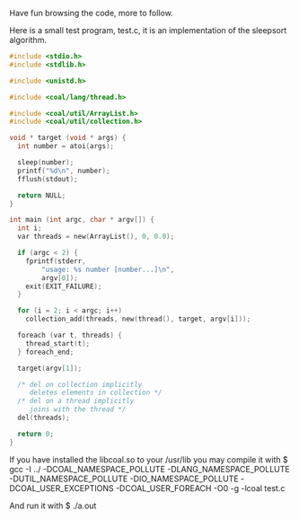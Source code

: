 Have fun browsing the code, more to follow.

Here is a small test program, test.c,
it is an implementation of the sleepsort algorithm.

```C
#include <stdio.h>
#include <stdlib.h>

#include <unistd.h>

#include <coal/lang/thread.h>

#include <coal/util/ArrayList.h>
#include <coal/util/collection.h>

void * target (void * args) {
  int number = atoi(args);

  sleep(number);
  printf("%d\n", number);
  fflush(stdout);

  return NULL;
}

int main (int argc, char * argv[]) {
  int i;
  var threads = new(ArrayList(), 0, 0.0);

  if (argc < 2) {
    fprintf(stderr,
	    "usage: %s number [number...]\n",
	    argv[0]);
    exit(EXIT_FAILURE);
  }

  for (i = 2; i < argc; i++)
    collection_add(threads, new(thread(), target, argv[i]));

  foreach (var t, threads) {
    thread_start(t);
  } foreach_end;

  target(argv[1]);

  /* del on collection implicitly
     deletes elements in collection */
  /* del on a thread implicitly
     joins with the thread */
  del(threads);

  return 0;
}
```

If you have installed the libcoal.so to your /usr/lib you may compile it with
    $ gcc -I ../ -DCOAL_NAMESPACE_POLLUTE -DLANG_NAMESPACE_POLLUTE -DUTIL_NAMESPACE_POLLUTE -DIO_NAMESPACE_POLLUTE -DCOAL_USER_EXCEPTIONS -DCOAL_USER_FOREACH -O0 -g -lcoal test.c

And run it with
    $ ./a.out
